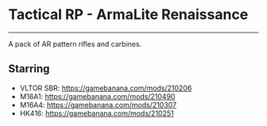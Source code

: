 # Tactical RP - ArmaLite Renaissance

-------------------------------------------------

A pack of AR pattern rifles and carbines.

## Starring
- VLTOR SBR: https://gamebanana.com/mods/210206
- M16A1: https://gamebanana.com/mods/210490
- M16A4: https://gamebanana.com/mods/210307
- HK416: https://gamebanana.com/mods/210251